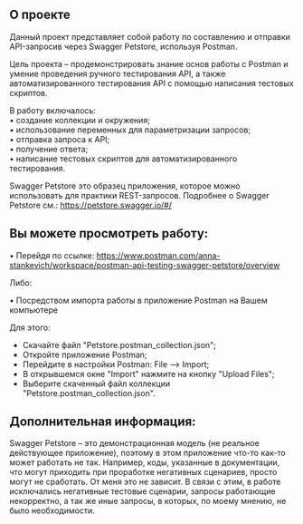 ## О проекте  
Данный проект представляет собой работу по составлению и отправки API-запросив через Swagger Petstore, используя Postman.  

Цель проекта – продемонстрировать знание основ работы с Postman и умение проведения ручного тестирования API, а также автоматизированного тестирования API с помощью написания тестовых скриптов.  

В работу включалось:  
•	создание коллекции и окружения;  
•	использование переменных для параметризации запросов;  
•	отправка запроса к API;  
•	получение ответа;  
•	написание тестовых скриптов для автоматизированного тестирования.  

Swagger Petstore это образец приложения, которое можно использовать для практики REST-запросов. Подробнее о Swagger Petstore см.: https://petstore.swagger.io/#/  
## Вы можете просмотреть работу:  
•	Перейдя по ссылке: https://www.postman.com/anna-stankevich/workspace/postman-api-testing-swagger-petstore/overview   

Либо:  

•	Посредством импорта работы в приложение Postman на Вашем компьютере  

Для этого: 
- Скачайте файл "Petstore.postman_collection.json";
- Откройте приложение Postman;
- Перейдите в настройки Postman: File --> Import; 
- В открывшемся окне "Import" нажмите на кнопку "Upload Files";
- Выберите скаченный файл коллекции "Petstore.postman_collection.json".

## Дополнительная информация:   
Swagger Petstore – это демонстрационная модель (не реальное действующее приложение), поэтому в этом приложение что-то как-то может работать не так. Например, коды, указанные в документации, что могут приходить при проработке негативных сценариев, просто могут не сработать.  От меня это не зависит. В связи с этим, в работе исключались негативные тестовые сценарии, запросы работающие некорректно, а так же иные запросы, в которых, по моему мнению, не было необходимости.
